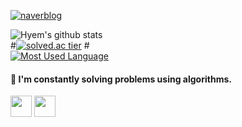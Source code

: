 [![naverblog](https://img.shields.io/badge/naverblog-badge?style=flat-square&logo=Blogger&logoColor=white)](https://blog.naver.com/hyemin8670)



![Hyem's github stats](https://github-readme-stats.vercel.app/api?username=Haaaam&show_icons=true)
<br/>
#[![solved.ac tier](http://mazassumnida.wtf/api/generate_badge?boj=hyemin8670)](https://solved.ac/hyemin8670)
#<br/>
[![Most Used Language](https://github-readme-stats.vercel.app/api/top-langs/?username=Haaaam&layout=compact&theme=buefy)](https://github.com/anuraghazra/github-readme-stats)

#### :star2: I'm constantly solving problems using algorithms.
<div align="left">
<a target="_blank" href="https://www.acmicpc.net/user/hyemin8670"><img src="https://postfiles.pstatic.net/MjAxOTEyMjRfMjA5/MDAxNTc3MTkyNTc5Mjkx.p_Tb59oUPn3vNNRJKnSZWPTkdxywV0MRotMO8ARxFm8g.4Asj8GBetDaak_IRqUuIZirj7I52VXmA6ppxj25RI80g.PNG.occidere/boj.png?type=w773" width="34"></a>
<a target="_blank" href="https://blog.naver.com/hyemin8670"><img src="https://postfiles.pstatic.net/MjAxOTEyMzBfMjQ3/MDAxNTc3Njg5NDIzNTM4.Bb4I_JcTmoJTw5QopVY1_2-fFosbZUPz9j35wERCsDQg._fb8TvSH60N4X1xSHHEtnn_uLKlrSHejTymmPLVXXr8g.PNG.occidere/NAVER_BLOG_LOGO.png?type=w773" width="34"></a>
</div>


